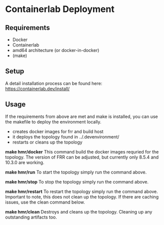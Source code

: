 # Containerlab Deployment

## Requirements
- Docker
- Containerlab
- amd64 architecture (or docker-in-docker)
- (make)

## Setup
A detail installation process can be found here: https://containerlab.dev/install/


## Usage

If the requirements from above are met and make is installed, you can use the makefile to deploy the environment locally.
- creates docker images for frr and build host
- it deploys the topology found in ../.devenvironment/
- restarts or cleans up the topology


**make hmr/docker**
This command build the docker images requried for the topology. The version of FRR can be adjusted, but currently only 8.5.4 and 10.3.0 are working.

**make hmr/run**
To start the topology simply run the command above.

**make hmr/stop**
To stop the topology simply run the command above.

**make hmr/restart**
To restart the topology simply run the command above. Important to note, this does not clean up the topology. If there are caching issues, use the clean command below.

**make hmr/clean**
Destroys and cleans up the topology. Cleaning up any outstanding artifacts too.
